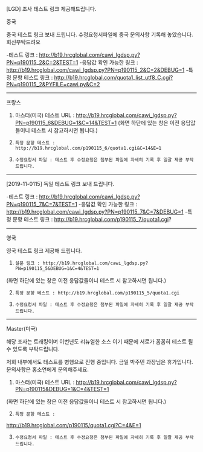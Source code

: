[LGD] 조사 테스트 링크 제공해드립니다.


중국


중국 테스트 링크 보내 드립니다.
수정요청서파일에 중국 문의사항 기록해 놓았습니다. 회신부탁드려요

-테스트 링크 : http://b19.hrcglobal.com/cawi_lgdsp.py?PN=p190115_2&C=2&TEST=1
-응답값 확인 가능한 링크 : http://b19.hrcglobal.com/cawi_lgdsp.py?PN=p190115_2&C=2&DEBUG=1
-특정 문항 테스트 링크 : http://b19.hrcglobal.com/quota1_list_utf8_C.cgi?PN=p190115_2&PYFILE=cawi.py&C=2


-----------

프랑스

1.    마스터(미국) 테스트 URL : http://b19.hrcglobal.com/cawi_lgdsp.py?PN=p190115_6&DEBUG=1&C=14&TEST=1
(화면 하단에 있는 창은 이전 응답값들이니 테스트 시 참고하시면 됩니다.)
2.     특정 문항 테스트 : http://b19.hrcglobal.com/p190115_6/quota1.cgi&C=14&E=1
3.     수정요청서 파일 : 테스트 후 수정요청은 첨부된 파일에 자세히 기록 후 일괄 제공 부탁드립니다.


-----------



[2019-11-0115] 독일 테스트 링크 보내 드립니다.

-테스트 링크 : http://b19.hrcglobal.com/cawi_lgdsp.py?PN=p190115_7&C=7&TEST=1
-응답값 확인 가능한 링크 : http://b19.hrcglobal.com/cawi_lgdsp.py?PN=p190115_7&C=7&DEBUG=1
-특정 문항 테스트 링크 : http://b19.hrcglobal.com/p190115_7/quota1.cgi?



-----------

영국

영국 테스트 링크 제공해 드립니다.

1.     설문 링크 : http://b19.hrcglobal.com/cawi_lgdsp.py?PN=p190115_5&DEBUG=1&C=4&TEST=1
 (화면 하단에 있는 창은 이전 응답값들이니 테스트 시 참고하시면 됩니다.)

2.     특정 문항 테스트 : http://b19.hrcglobal.com/p190115_5/quota1.cgi

3.     수정요청서 파일 : 테스트 후 수정요청은 첨부된 파일에 자세히 기록 후 일괄 제공 부탁드립니다.

-----------
Master(미국)

해당 조사는 트래킹이며 이번년도 리뉴얼한 소스 이기 때문에 서로가 꼼꼼히 테스트 될 수 있도록 부탁드립니다.

저희 내부에서도 테스트를 병행으로 진행 중입니다. 
금일 박주민 과장님은 휴가입니다. 문의사항은 홍소연에게 문의해주세요.

1.    마스터(미국) 테스트 URL : 
http://b19.hrcglobal.com/cawi_lgdsp.py?PN=p190115&DEBUG=1&C=4&TEST=1

 (화면 하단에 있는 창은 이전 응답값들이니 테스트 시 참고하시면 됩니다.)

2.     특정 문항 테스트 : 

http://b19.hrcglobal.com/p190115/quota1.cgi?C=4&E=1

3.     수정요청서 파일 : 테스트 후 수정요청은 첨부된 파일에 자세히 기록 후 일괄 제공 부탁드립니다.



